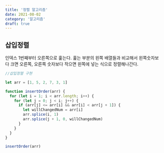 ```yaml
---
title: '정렬 알고리즘'
date: 2021-08-02
category: '알고리즘'
draft: true
---
```


## 삽입정렬

인덱스 1번째부터 오른쪽으로 훑는다.
훑는 부분의 왼쪽 배열들과 비교해서 왼쪽숫자보다 크면 오른쪽, 오른쪽 숫자보다 작으면 왼쪽에 넣는 식으로 정렬해나간다.

```js
//삽입정렬 구현

let arr = [1, 5, 2, 7, 3, 1]

function insertOrder(arr) {
  for (let i = 1; i < arr.length; i++) {
    for (let j = 0; j < i; j++) {
      if (arr[j] <= arr[i] && arr[i] < arr[j + 1]) {
        let willChangedNum = arr[i]
        arr.splice(i, 1)
        arr.splice(j + 1, 0, willChangedNum)
      }
    }
  }
}

insertOrder(arr)
```
